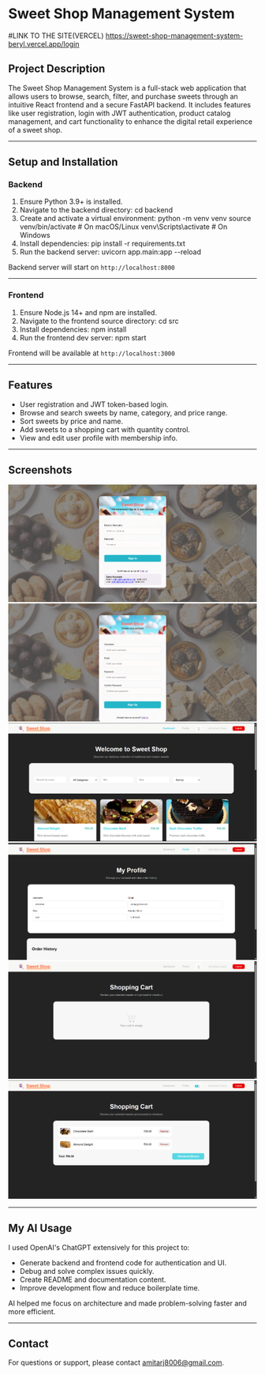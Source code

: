 # Sweet Shop Management System

#LINK TO THE SITE(VERCEL)
https://sweet-shop-management-system-beryl.vercel.app/login

## Project Description

The Sweet Shop Management System is a full-stack web application that allows users to browse, search, filter, and purchase sweets through an intuitive React frontend and a secure FastAPI backend. It includes features like user registration, login with JWT authentication, product catalog management, and cart functionality to enhance the digital retail experience of a sweet shop.

---

## Setup and Installation

### Backend

1. Ensure Python 3.9+ is installed.
2. Navigate to the backend directory:
cd backend
3. Create and activate a virtual environment:
python -m venv venv
source venv/bin/activate # On macOS/Linux
venv\Scripts\activate # On Windows
4. Install dependencies:
pip install -r requirements.txt
5. Run the backend server:
uvicorn app.main:app --reload



Backend server will start on `http://localhost:8000`

---

### Frontend

1. Ensure Node.js 14+ and npm are installed.
2. Navigate to the frontend source directory:
cd src
3. Install dependencies:
npm install
4. Run the frontend dev server:
npm start

Frontend will be available at `http://localhost:3000`

---

## Features

- User registration and JWT token-based login.
- Browse and search sweets by name, category, and price range.
- Sort sweets by price and name.
- Add sweets to a shopping cart with quantity control.
- View and edit user profile with membership info.

---

## Screenshots


![Login Page](screenshots/1.png)  
![Register_Page](screenshots/2.png)  
![Dashboard](screenshots/3.png)  
![Profile Page](screenshots/4.png)  
![Shopping Cart](screenshots/5.png)
![Shopping Cart](screenshots/6.png)

---

## My AI Usage

I used OpenAI's ChatGPT extensively for this project to:

- Generate backend and frontend code for authentication and UI.
- Debug and solve complex issues quickly.
- Create README and documentation content.
- Improve development flow and reduce boilerplate time.

AI helped me focus on architecture and made problem-solving faster and more efficient.

---


## Contact

For questions or support, please contact amitarj8006@gmail.com.

